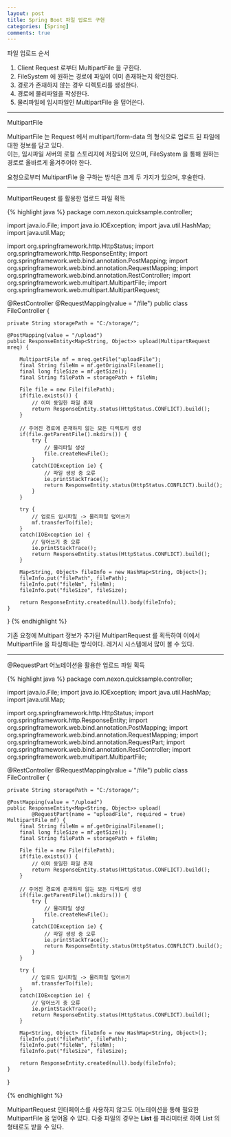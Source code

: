 ```yaml
---
layout: post
title: Spring Boot 파일 업로드 구현
categories: [Spring]
comments: true
---
```


파일 업로드 순서

1. Client Request 로부터 MultipartFile 을 구한다.
2. FileSystem 에 원하는 경로에 파일이 이미 존재하는지 확인한다.
3. 경로가 존재하지 않는 경우 디렉토리를 생성한다.
4. 경로에 물리파일을 작성한다.
5. 물리파일에 임시파일인 MultipartFile 을 덮어쓴다.

-------------

MultipartFile

MultipartFile 는 Request 에서 multipart/form-data 의 형식으로 업로드 된 파일에 대한 정보를 담고 있다.  
이는, 임시파일 서버의 로컬 스토리지에 저장되어 있으며, FileSystem 을 통해 원하는 경로로 올바르게 옮겨주어야 한다.  

요청으로부터 MultipartFile 을 구하는 방식은 크게 두 가지가 있으며, 후술한다.

-------------

MultipartReuqest 를 활용한 업로드 파일 획득

{% highlight java %}
package com.nexon.quicksample.controller;

import java.io.File;
import java.io.IOException;
import java.util.HashMap;
import java.util.Map;

import org.springframework.http.HttpStatus;
import org.springframework.http.ResponseEntity;
import org.springframework.web.bind.annotation.PostMapping;
import org.springframework.web.bind.annotation.RequestMapping;
import org.springframework.web.bind.annotation.RestController;
import org.springframework.web.multipart.MultipartFile;
import org.springframework.web.multipart.MultipartRequest;

@RestController
@RequestMapping(value = "/file")
public class FileController {

	private String storagePath = "C:/storage/";
	
	@PostMapping(value = "/upload")
	public ResponseEntity<Map<String, Object>> upload(MultipartRequest mreq) {
		
		MultipartFile mf = mreq.getFile("uploadFile");
		final String fileNm = mf.getOriginalFilename();
		final long fileSize = mf.getSize();
		final String filePath = storagePath + fileNm;
		
		File file = new File(filePath);
		if(file.exists()) {
			// 이미 동일한 파일 존재
			return ResponseEntity.status(HttpStatus.CONFLICT).build();
		}
		
		// 주어진 경로에 존재하지 않는 모든 디렉토리 생성
		if(file.getParentFile().mkdirs()) {
			try {
				// 물리파일 생성
				file.createNewFile();
			}
			catch(IOException ie) {
				// 파일 생성 중 오류
				ie.printStackTrace();
				return ResponseEntity.status(HttpStatus.CONFLICT).build();
			}			
		}
		
		try {
			// 업로드 임시파일 -> 물리파일 덮어쓰기
			mf.transferTo(file);
		}
		catch(IOException ie) {
			// 덮어쓰기 중 오류
			ie.printStackTrace();
			return ResponseEntity.status(HttpStatus.CONFLICT).build();
		}
				
		Map<String, Object> fileInfo = new HashMap<String, Object>();
		fileInfo.put("filePath", filePath);
		fileInfo.put("fileNm", fileNm);
		fileInfo.put("fileSize", fileSize);
		
		return ResponseEntity.created(null).body(fileInfo);
	}	
}
{% endhighlight %}

기존 요청에 Multipart 정보가 추가된 MultipartRequest 를 획득하여 이에서 MultipartFile 을 파싱해내는 방식이다.
레거시 시스템에서 많이 볼 수 있다.

-------------

@RequestPart 어노테이션을 활용한 업로드 파일 획득

{% highlight java %}
package com.nexon.quicksample.controller;

import java.io.File;
import java.io.IOException;
import java.util.HashMap;
import java.util.Map;

import org.springframework.http.HttpStatus;
import org.springframework.http.ResponseEntity;
import org.springframework.web.bind.annotation.PostMapping;
import org.springframework.web.bind.annotation.RequestMapping;
import org.springframework.web.bind.annotation.RequestPart;
import org.springframework.web.bind.annotation.RestController;
import org.springframework.web.multipart.MultipartFile;

@RestController
@RequestMapping(value = "/file")
public class FileController {

	private String storagePath = "C:/storage/";
	
	@PostMapping(value = "/upload")
	public ResponseEntity<Map<String, Object>> upload(
			@RequestPart(name = "uploadFile", required = true) MultipartFile mf) {
		final String fileNm = mf.getOriginalFilename();
		final long fileSize = mf.getSize();
		final String filePath = storagePath + fileNm;
		
		File file = new File(filePath);
		if(file.exists()) {
			// 이미 동일한 파일 존재
			return ResponseEntity.status(HttpStatus.CONFLICT).build();
		}
		
		// 주어진 경로에 존재하지 않는 모든 디렉토리 생성
		if(file.getParentFile().mkdirs()) {
			try {
				// 물리파일 생성
				file.createNewFile();
			}
			catch(IOException ie) {
				// 파일 생성 중 오류
				ie.printStackTrace();
				return ResponseEntity.status(HttpStatus.CONFLICT).build();
			}			
		}
		
		try {
			// 업로드 임시파일 -> 물리파일 덮어쓰기
			mf.transferTo(file);
		}
		catch(IOException ie) {
			// 덮어쓰기 중 오류
			ie.printStackTrace();
			return ResponseEntity.status(HttpStatus.CONFLICT).build();
		}
				
		Map<String, Object> fileInfo = new HashMap<String, Object>();
		fileInfo.put("filePath", filePath);
		fileInfo.put("fileNm", fileNm);
		fileInfo.put("fileSize", fileSize);
		
		return ResponseEntity.created(null).body(fileInfo);
	}	
}

{% endhighlight %}

MultipartRequest 인터페이스를 사용하지 않고도 어노테이션을 통해 필요한 MultipartFile 을 얻어올 수 있다.
다중 파일의 경우는 **List<MultipartFile>** 를 파라미터로 하여 List 의 형태로도 받을 수 있다.